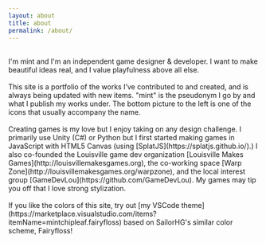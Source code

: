 ```yaml
---
layout: about
title: about
permalink: /about/
---
```


<br/>
I'm mint and I'm an independent game designer & developer. I want to make beautiful ideas real, and I value playfulness above all else.
<br/>
<br/>
This site is a portfolio of the works I’ve contributed to and created, and is always being updated with new items. "mint" is the pseudonym I go by and what I publish my works under. The bottom picture to the left is one of the icons that usually accompany the name.
<br/>
<br/>
Creating games is my love but I enjoy taking on any design challenge. I primarily use Unity (C#) or Python but I first started making games in JavaScript with HTML5 Canvas (using [SplatJS](https://splatjs.github.io/).) I also co-founded the Louisville game dev organization [Louisville Makes Games](http://louisvillemakesgames.org), the co-working space [Warp Zone](http://louisvillemakesgames.org/warpzone), and the local interest group [GameDevLou](https://github.com/GameDevLou). My games may tip you off that I love strong stylization.
<br/>
<br/>
If you like the colors of this site, try out [my VSCode theme](https://marketplace.visualstudio.com/items?itemName=mintchipleaf.fairyfloss) based on SailorHG's similar color scheme, Fairyfloss!